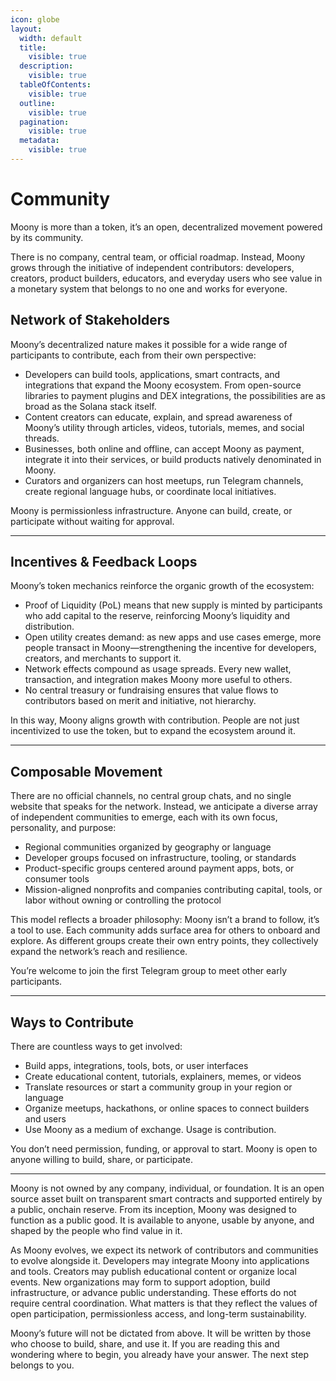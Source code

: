 ```yaml
---
icon: globe
layout:
  width: default
  title:
    visible: true
  description:
    visible: true
  tableOfContents:
    visible: true
  outline:
    visible: true
  pagination:
    visible: true
  metadata:
    visible: true
---
```


# Community

Moony is more than a token, it’s an open, decentralized movement powered by its community.

There is no company, central team, or official roadmap. Instead, Moony grows through the initiative of independent contributors: developers, creators, product builders, educators, and everyday users who see value in a monetary system that belongs to no one and works for everyone.

## Network of Stakeholders

Moony’s decentralized nature makes it possible for a wide range of participants to contribute, each from their own perspective:

* Developers can build tools, applications, smart contracts, and integrations that expand the Moony ecosystem. From open-source libraries to payment plugins and DEX integrations, the possibilities are as broad as the Solana stack itself.
* Content creators can educate, explain, and spread awareness of Moony’s utility through articles, videos, tutorials, memes, and social threads.
* Businesses, both online and offline, can accept Moony as payment, integrate it into their services, or build products natively denominated in Moony.
* Curators and organizers can host meetups, run Telegram channels, create regional language hubs, or coordinate local initiatives.

Moony is permissionless infrastructure. Anyone can build, create, or participate without waiting for approval.

***

## Incentives & Feedback Loops

Moony’s token mechanics reinforce the organic growth of the ecosystem:

* Proof of Liquidity (PoL) means that new supply is minted by participants who add capital to the reserve, reinforcing Moony’s liquidity and distribution.
* Open utility creates demand: as new apps and use cases emerge, more people transact in Moony—strengthening the incentive for developers, creators, and merchants to support it.
* Network effects compound as usage spreads. Every new wallet, transaction, and integration makes Moony more useful to others.
* No central treasury or fundraising ensures that value flows to contributors based on merit and initiative, not hierarchy.

In this way, Moony aligns growth with contribution. People are not just incentivized to use the token, but to expand the ecosystem around it.

***

## Composable Movement&#x20;

There are no official channels, no central group chats, and no single website that speaks for the network. Instead, we anticipate a diverse array of independent communities to emerge, each with its own focus, personality, and purpose:

* Regional communities organized by geography or language
* Developer groups focused on infrastructure, tooling, or standards
* Product-specific groups centered around payment apps, bots, or consumer tools
* Mission-aligned nonprofits and companies contributing capital, tools, or labor without owning or controlling the protocol

This model reflects a broader philosophy: Moony isn’t a brand to follow, it’s a tool to use. Each community adds surface area for others to onboard and explore. As different groups create their own entry points, they collectively expand the network’s reach and resilience.

You’re welcome to join the first Telegram group to meet other early participants.

***

## Ways to Contribute

There are countless ways to get involved:

* Build apps, integrations, tools, bots, or user interfaces
* Create educational content, tutorials, explainers, memes, or videos
* Translate resources or start a community group in your region or language
* Organize meetups, hackathons, or online spaces to connect builders and users
* Use Moony as a medium of exchange. Usage is contribution.

You don’t need permission, funding, or approval to start. Moony is open to anyone willing to build, share, or participate.

***

Moony is not owned by any company, individual, or foundation. It is an open source asset built on transparent smart contracts and supported entirely by a public, onchain reserve. From its inception, Moony was designed to function as a public good. It is available to anyone, usable by anyone, and shaped by the people who find value in it.

As Moony evolves, we expect its network of contributors and communities to evolve alongside it. Developers may integrate Moony into applications and tools. Creators may publish educational content or organize local events. New organizations may form to support adoption, build infrastructure, or advance public understanding. These efforts do not require central coordination. What matters is that they reflect the values of open participation, permissionless access, and long-term sustainability.

Moony’s future will not be dictated from above. It will be written by those who choose to build, share, and use it. If you are reading this and wondering where to begin, you already have your answer. The next step belongs to you.
